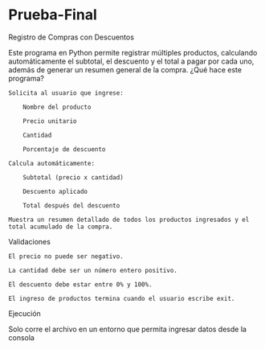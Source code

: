 # Prueba-Final

 Registro de Compras con Descuentos

Este programa en Python permite registrar múltiples productos, calculando automáticamente el subtotal, el descuento y el total a pagar por cada uno, además de generar un resumen general de la compra.
¿Qué hace este programa?

    Solicita al usuario que ingrese:

        Nombre del producto

        Precio unitario

        Cantidad

        Porcentaje de descuento

    Calcula automáticamente:

        Subtotal (precio x cantidad)

        Descuento aplicado

        Total después del descuento

    Muestra un resumen detallado de todos los productos ingresados y el total acumulado de la compra.

 Validaciones

    El precio no puede ser negativo.

    La cantidad debe ser un número entero positivo.

    El descuento debe estar entre 0% y 100%.

    El ingreso de productos termina cuando el usuario escribe exit.

Ejecución

Solo corre el archivo en un entorno que permita ingresar datos desde la consola 
